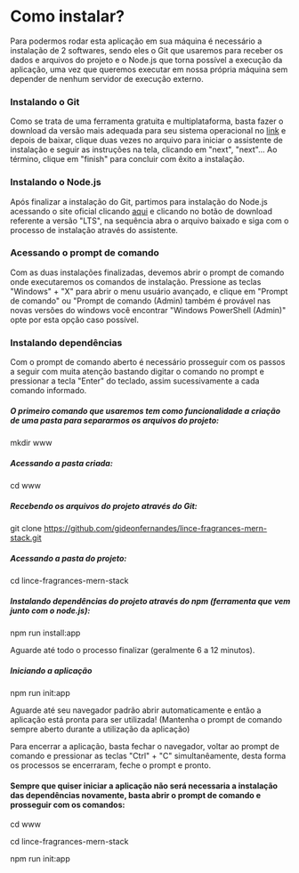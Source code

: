 # Como instalar?

Para podermos rodar esta aplicação em sua máquina é necessário a instalação de 2 softwares, sendo eles o Git que usaremos para receber os dados e arquivos do projeto e o Node.js que torna possível a execução da aplicação, uma vez que queremos executar em nossa própria máquina sem depender de nenhum servidor de execução externo.

### Instalando o Git

Como se trata de uma ferramenta gratuita e multiplataforma, basta fazer o download da versão mais adequada para seu sistema operacional no [link](https://git-scm.com) e depois de baixar, clique duas vezes no arquivo para iniciar o assistente de instalação e seguir as instruções na tela, clicando em "next", "next"... Ao término, clique em "finish" para concluir com êxito a instalação.

### Instalando o Node.js

Após finalizar a instalação do Git, partimos para instalação do Node.js acessando o site oficial clicando [aqui](https://nodejs.org) e clicando no botão de download referente a versão "LTS", na sequência abra o arquivo baixado e siga com o processo de instalação através do assistente.

### Acessando o prompt de comando

Com as duas instalações finalizadas, devemos abrir o prompt de comando onde executaremos os comandos de instalação. Pressione as teclas "Windows" + "X" para abrir o menu usuário avançado, e clique em "Prompt de comando" ou "Prompt de comando (Admin) também é provável nas novas versões do windows você encontrar "Windows PowerShell (Admin)" opte por esta opção caso possível.

### Instalando dependências

Com o prompt de comando aberto é necessário prosseguir com os passos a seguir com muita atenção bastando digitar o comando no prompt e pressionar a tecla "Enter" do teclado, assim sucessivamente a cada comando informado.

##### O primeiro comando que usaremos tem como funcionalidade a criação de uma pasta para separarmos os arquivos do projeto:

mkdir www

##### Acessando a pasta criada:

cd www


##### Recebendo os arquivos do projeto através do Git:

git clone https://github.com/gideonfernandes/lince-fragrances-mern-stack.git

##### Acessando a pasta do projeto:

cd lince-fragrances-mern-stack

##### Instalando dependências do projeto através do npm (ferramenta que vem junto com o node.js):

npm run install:app

Aguarde até todo o processo finalizar (geralmente 6 a 12 minutos).

##### Iniciando a aplicação

npm run init:app

Aguarde até seu navegador padrão abrir automaticamente e então a aplicação está pronta para ser utilizada! (Mantenha o prompt de comando sempre aberto durante a utilização da aplicação)

Para encerrar a aplicação, basta fechar o navegador, voltar ao prompt de comando e pressionar as teclas "Ctrl" + "C" simultanêamente, desta forma os processos se encerraram, feche o prompt e pronto.

#### Sempre que quiser iniciar a aplicação não será necessaria a instalação das dependências novamente, basta abrir o prompt de comando e prosseguir com os comandos:

cd www

cd lince-fragrances-mern-stack

npm run init:app
